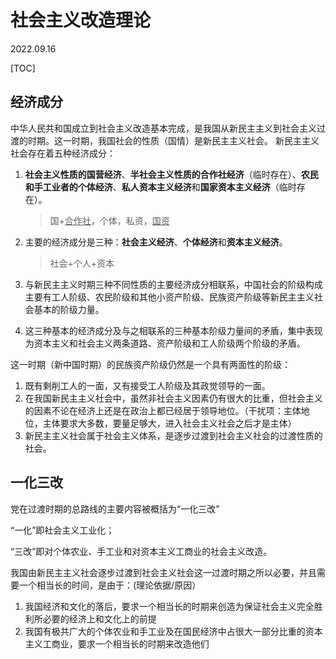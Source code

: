 # 社会主义改造理论
2022.09.16

[TOC]

## 经济成分

中华人民共和国成立到社会主义改造基本完成，是我国从新民主主义到社会主义过渡的时期。这一时期，我国社会的性质（国情）是新民主主义社会。
新民主主义社会存在着五种经济成分：

1. **社会主义性质的国营经济**、**半社会主义性质的合作社经济**（临时存在）、**农民和手工业者的个体经济**、**私人资本主义经济**和**国家资本主义经济**（临时存在）。

   > 国+<u>合作社</u>，个体，私资，<u>国资</u>

2. 主要的经济成分是三种：**社会主义经济**、**个体经济**和**资本主义经济**。

   > 社会+个人+资本

3. 与新民主主义时期三种不同性质的主要经济成分相联系，中国社会的阶级构成主要有工人阶级、农民阶级和其他小资产阶级、民族资产阶级等新民主主义社会基本的阶级力量。

4. 这三种基本的经济成分及与之相联系的三种基本阶级力量间的矛盾，集中表现为资本主义和社会主义两条道路、资产阶级和工人阶级两个阶级的矛盾。

这一时期（新中国时期）的民族资产阶级仍然是一个具有两面性的阶级：

1. 既有剩削工人的一面，又有接受工人阶级及其政觉领导的一面。
2. 在我国新民主主义社会中，虽然非社会主义因素仍有很大的比重，但社会主义的因素不论在经济上还是在政治上都已经居于领导地位。（干扰项：主体地位，主体要求大多数，要量足够大，进入社会主义社会之后才是主体）
3. 新民主主义社会属于社会主义体系，是逐步过渡到社会主义社会的过渡性质的社会。

## 一化三改

党在过渡时期的总路线的主要内容被概括为“一化三改”

“一化”即社会主义工业化；

“三改”即对个体农业、手工业和对资本主义工商业的社会主义改造。

我国由新民主主义社会逐步过渡到社会主义社会这一过渡时期之所以必要，并且需要一个相当长的时间，是由于：(理论依据/原因）

1. 我国经济和文化的落后，要求一个相当长的时期来创造为保证社会主义完全胜利所必要的经济上和文化上的前提
2. 我国有极共广大的个体农业和手工业及在国民经济中占很大一部分比重的资本主义工商业，要求一个相当长的时期来改造他们
